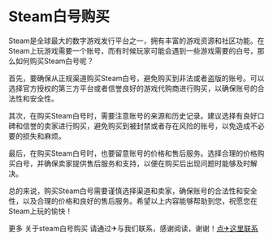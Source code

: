 # Steam白号购买

Steam是全球最大的数字游戏发行平台之一，拥有丰富的游戏资源和社区功能。在Steam上玩游戏需要一个账号，而有时候玩家可能会遇到一些游戏需要的白号，那么如何购买Steam白号呢？

首先，要确保从正规渠道购买Steam白号，避免购买到非法或者盗版的账号。可以选择官方授权的第三方平台或者信誉良好的游戏代购商进行购买，以确保账号的合法性和安全性。

其次，在购买Steam白号时，需要注意账号的来源和历史记录。建议选择有良好口碑和信誉的卖家进行购买，避免购买到被封禁或者存在风险的账号，以免造成不必要的损失和麻烦。

最后，在购买Steam白号时，也要留意账号的价格和售后服务。选择合理的价格购买白号，并确保卖家提供售后服务和支持，以便在购买后出现问题时能够及时解决。

总的来说，购买Steam白号需要谨慎选择渠道和卖家，确保账号的合法性和安全性，以及合理的价格和良好的售后服务。希望以上内容能够帮助到您，祝愿您在Steam上玩的愉快！

更多 关于steam白号购买 请通过✈与我们联系，感谢阅读，谢谢！[点✈这里联系](https://acc.k02.cc)
